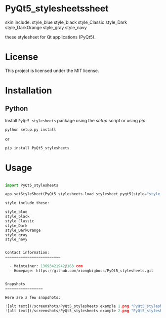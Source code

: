 PyQt5_stylesheetssheet
==================
skin include:
style_blue
style_black
style_Classic
style_Dark
style_DarkOrange
style_gray
style_navy


these stylesheet for Qt applications (PyQt5).


License
===========

This project is licensed under the MIT license.


Installation
==============

Python
-----------

Install ``PyQt5_stylesheets`` package using the *setup* script or using *pip*:

```bash
python setup.py install
```

or

```bash
pip install PyQt5_stylesheets
```

Usage
============
```Python

import PyQt5_stylesheets

app.setStyleSheet(PyQt5_stylesheets.load_stylesheet_pyqt5(style="style_black"))

style include these:

style_blue
style_black
style_Classic
style_Dark
style_DarkOrange
style_gray
style_navy


Contact information:
=========================

  - Maintainer: 13693421942@163.com
  - Homepage: https://github.com/xiongbigboss/PyQt5_stylesheets.git


Snapshots
=================

Here are a few snapshots:

![alt text](/screenshots/PyQt5_stylesheets example 1.png "PyQt5_stylesheets example 1")
![alt text](/screenshots/PyQt5_stylesheets example 2.png "PyQt5_stylesheets example 2")
